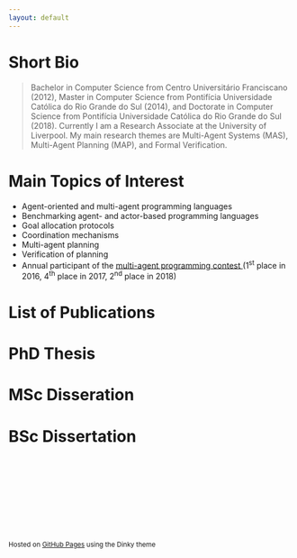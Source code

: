 ```yaml
---
layout: default
---
```


# Short Bio

> Bachelor in Computer Science from Centro Universitário Franciscano (2012), Master in Computer Science from Pontifícia Universidade Católica do Rio Grande do Sul (2014), and Doctorate in Computer Science from Pontifícia Universidade Católica do Rio Grande do Sul (2018). Currently I am a Research Associate at the University of Liverpool. My main research themes are Multi-Agent Systems (MAS), Multi-Agent Planning (MAP), and Formal Verification.

# Main Topics of Interest

*   Agent-oriented and multi-agent programming languages
*   Benchmarking agent- and actor-based programming languages
*   Goal allocation protocols
*	Coordination mechanisms
*	Multi-agent planning
*	Verification of planning
*	Annual participant of the <a href="https://multiagentcontest.org/" target="_blank">multi-agent programming contest </a>(1<sup>st</sup> place in 2016, 4<sup>th</sup> place in 2017, 2<sup>nd</sup> place in 2018)

# List of Publications
<script src="https://bibbase.org/show?bib=https%3A%2F%2Frafaelcaue.github.io%2Fpublications.bib&jsonp=1"></script>

# PhD Thesis
<script src="https://bibbase.org/show?bib=http%3A%2F%2Frafaelcaue.github.io%2Fphd.bib&jsonp=1"></script>

# MSc Disseration
<script src="https://bibbase.org/show?bib=https%3A%2F%2Frafaelcaue.github.io%2Fmsc.bib&jsonp=1"></script>

# BSc Dissertation
<script src="https://bibbase.org/show?bib=https%3A%2F%2Frafaelcaue.github.io%2Fbsc.bib&jsonp=1"></script>

<br />
<br />
<br />
<br />
<br />
<br />
<br />
<br />
<p><small>Hosted on <a href="https://pages.github.com">GitHub Pages</a> using the Dinky theme</small></p>

